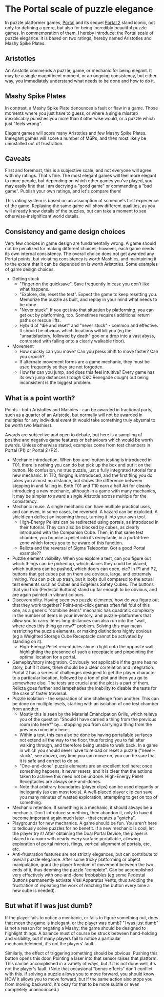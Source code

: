 # The Portal scale of puzzle elegance

In puzzle platformer games, [Portal](https://store.steampowered.com/app/400/Portal/)
and its sequel [Portal 2](https://store.steampowered.com/app/620/Portal_2/) stand
iconic, not only for defining a genre, but also for being incredibly beautiful puzzle
games. In commemoration of them, I hereby introduce: the Portal scale of puzzle
elegance. It is based on two ratings, hereby named Aristotles and Mashy Spike Plates.

## Aristotles

An Aristotle commends a puzzle, game, or mechanic for being elegant. It may be a
single magnificent moment, or an ongoing consistency, but either way, you immediately
understand what needs to be done and how to do it.

## Mashy Spike Plates

In contrast, a Mashy Spike Plate denounces a fault or flaw in a game. Those moments
where you just have to guess, or where a single misstep inexplicably punishes you
more than it otherwise would, or a puzzle which just "feels wrong".

Elegant games will score many Aristotles and few Mashy Spike Plates. Inelegant games
will score a number of MSPs, and then most likely be uninstalled out of frustration.

## Caveats

First and foremost, this is a subjective scale, and not everyone will agree with my
ratings. That's fine. The most elegant games will feel more elegant to more people,
but depending on which other games you've played, you may easily find that I am
decrying a "good game" or commending a "bad game". Publish your own ratings, and
let's compare them!

This rating system is based on an assumption of someone's first experience of the
game. Replaying the same game will show different qualities, as you will already
know details of the puzzles, but can take a moment to see otherwise-insignificant
world details.

## Consistency and game design choices

Very few choices in game design are fundamentally wrong. A game should not be
penalized for making different choices; however, each game needs its own internal
consistency. The overall choice does not get awarded any Portal points, but
violating consistency is worth Mashies, and maintaining it to the extent that it
can be depended on is worth Aristotles. Some examples of game design choices:

* Getting stuck
  - "Finger on the quicksave". Save frequently in case you don't like what happens.
  - "Explore, die, reset the test". Expect the game to keep resetting you. Memorize
    the puzzle as built, and replay in your mind what needs to be done.
  - "Never stuck". If you got into that situation by platforming, you can get out
    by platforming, too. Sometimes requires additional return paths or rescue lifts.
  - Hybrid of "die and reset" and "never stuck" - common and effective. It should
    be obvious which locations will kill you (eg the "unsatisfactory, followed by
    death" goo or a drop into a vast abyss, contrasted with falling onto a clearly
    walkable floor).
* Movement
  - How quickly can you move? Can you press Shift to move faster? Can you crouch?
  - If alternate movement forms are a game mechanic, they must be used frequently
    so they are not forgotten.
  - How far can you jump, and does this feel intuitive? Every game has its own
    jump distances (*cough* C&C Renegade *cough*) but being inconsistent is the
    biggest problem.

## What is a point worth?

Points - both Aristotles and Mashies - can be awarded in fractional parts, such as
a quarter of an Aristotle, but normally will not be awarded in multiples for any
individual event (it would take something truly abysmal to be worth two Mashies).

Awards are subjective and open to debate, but here is a sampling of positive and
negative game features or behaviours which would be worth awards. Unless otherwise
stated, examples come from test chambers in Portal (P1) or Portal 2 (P2).

* Mechanic introduction. When box-and-button testing is introduced in T01, there is
  nothing you can do but pick up the box and put it on the button. No confusion, no
  true puzzle, just a fully integrated tutorial for a new mechanic. In T10, flinging
  is introduced, and the first fling you do takes you almost no distance, but shows
  the difference between stepping in and falling in. Both T01 and T10 earn a half Ari
  for cleanly introducing a new mechanic, although in a game with many mechanics, it
  may be simpler to award a single Aristotle across multiple for the consistency.
* Mechanic reuse. A single mechanic can have multiple practical uses, and can even,
  in some cases, be reversed. A hazard can be exploited. A shield can deflect an
  incoming threat, turning it into your own tool.
  - High-Energy Pellets can be redirected using portals, as introduced in their
    tutorial. They can also be blocked by cubes, as clearly introduced with the
    Companion Cube. Then, in that same test chamber, you bounce a pellet into its
    receptacle, in a portal-free zone which forces you to be aware of this function.
  - Relicta and the reversal of Sigma Teleporter. Got a good Portal example??
* Puzzle element visibility. When you explore a test, can you figure out which things
  can be picked up, which places they could be placed, which buttons can be pushed,
  which doors can open, etc? In P1 and P2, buttons that get cubes put on them are
  obvious, large, and extremely inviting. You can pick up trash, but it looks dull
  compared to the actual test elements such as Cubes and Edgeless Safety Cubes. The
  buttons that you frob (Pedestal Buttons) stand up far enough to be obvious, and
  are again painted in vibrant colours.
* Discoverability. Having seen two puzzle elements, how do you figure out that they
  work together? Point-and-click games often fall foul of this one, as a generic
  "combine items" mechanic has quadratic complexity in the number of items in your
  inventory, and puzzle-platformers that allow you to carry items long distances
  can also run into the "wait, where does this thing go now?" problem. Solving this
  may mean restricting the puzzle elements, or making distinctions highly obvious
  (eg a Weighted Storage Cube Receptacle cannot be activated by standing on it).
  - High-Energy Pellet receptacles shine a light onto the opposite wall, highlighting
    the presence of such a receptacle and pinpointing the optimal location for a
    portal.
* Gameplay/story integration. Obviously not applicable if the game has no story, but
  if it does, there should be a clear correlation and integration. Portal 2 has a
  series of challenges designed to get the player character to a particular location,
  followed by a ton of plot and then you go to somewhere else. The tests are crucial
  and the plot is a part of them. Relicta goes further and lampshades the inability
  to disable the tests for the sake of faster traversal.
* Puzzle isolation - the separation of one challenge from another. This can be done
  on multiple levels, starting with an isolation of one test chamber from another.
  - Mostly this is seen by the Material Emancipation Grills, which relieve you of the
    question "Should I have carried a thing from the previous room into here?" by...
    stopping you from carrying a thing from the previous room into here.
  - Within a test, this can also be done by having portallable surfaces not extend
    all the way to the floor, thus forcing you to fall after walking through, and
    therefore being unable to walk back. In a game in which you should never have to
    reload or reset a puzzle ("never-stuck", see above), any time you can move on,
    you can be sure that it is safe and correct to do so.
  - "One-and-done" puzzle elements are an excellent tool here; once something happens,
    it never resets, and it is clear that the actions taken to achieve this need not
    be undone. High-Energy Pellet Receptacles are always one-and-dones.
  - Note that arbitrary boundaries (player clips) can be used elegantly or inelegantly
    (as can most tools). A well-placed player clip can save you many minutes of
    wasted exploration, attempting to get on top of something.
* Mechanic retention. If something is a mechanic, it should always be a mechanic.
  Don't introduce something, then abandon it, only to have it become important again
  much later - that creates a "gotcha".
* Playgrounds for new mechanics. A game should be fun. You aren't here to tediously
  solve puzzles for no benefit. If a new mechanic is cool, let the player try it!
  After obtaining the Dual Portal Device, the player is placed in a room with nearly
  every surface portallable, allowing exploration of portal mirrors, flings, vertical
  alignment of portals, etc, etc.
* Anti-frustration features are not strictly elegances, but can contribute to overall
  puzzle elegance. After some tricky platforming or object manipulation, grant the
  player freedom of movement between the two ends of it, thus deeming the puzzle
  "complete". Can be accomplished very effectively with one-and-done frobbables (eg
  some Pedestal Buttons permanently activate Vital Apparatus Vents, thus avoiding
  the frustration of repeating the work of reaching the button every time a new cube
  is needed).

## But what if I was just dumb?

If the player fails to notice a mechanic, or fails to figure something out, does that
mean the game is inelegant, or the player was dumb? "I was just dumb" is not a reason
for negating a Mashy; the game should be designed to highlight things. A balance must
of course be struck between hand-holding and visibility, but if many players fail to
notice a particular mechanic/element, it's not the players' fault.

Similarly, the effect of triggering something should be obvious. Pushing this button
opens this door. Pointing a laser into that sensor raises that platform. This can be
accomplished in a variety of ways, but if it is not done well, it's not the player's
fault. (Note that occasional "bonus effects" don't conflict with this. If solving a
puzzle allows you to move forward, you should know HOW it allows you to move forward,
but if the same action also stops you from moving backward, it's okay for that to be
more subtle or even completely unannounced.)
